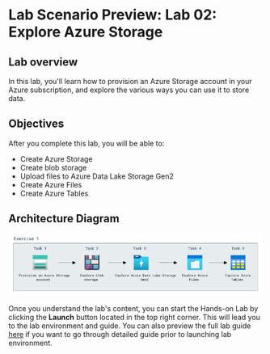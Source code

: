 # Lab Scenario Preview: Lab 02: Explore Azure Storage

## Lab overview

In this lab, you'll learn how to provision an Azure Storage account in your Azure subscription, and explore the various ways you can use it to store data.

## Objectives

After you complete this lab, you will be able to:

- Create Azure Storage
- Create blob storage
- Upload files to Azure Data Lake Storage Gen2
- Create Azure Files
- Create Azure Tables

## Architecture Diagram

![](../images/sc900module2.png)  

Once you understand the lab's content, you can start the Hands-on Lab by clicking the **Launch** button located in the top right corner. This will lead you to the lab environment and guide. You can also preview the full lab guide [here](https://experience.cloudlabs.ai/#/labguidepreview/8d42ea5c-5ad6-43c6-8f3a-fae30ee4053c) if you want to go through detailed guide prior to launching lab environment.
